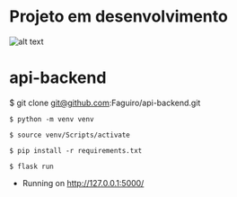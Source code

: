 
# Projeto em desenvolvimento


![alt text](https://i.pinimg.com/originals/67/b2/a9/67b2a9ba5e85822f237caae92111e938.gif)

# api-backend

$ git clone git@github.com:Faguiro/api-backend.git
```
$ python -m venv venv
```
```
$ source venv/Scripts/activate
```
```
$ pip install -r requirements.txt 
```
```
$ flask run
```

* Running on http://127.0.0.1:5000/
  
